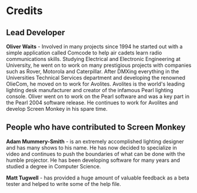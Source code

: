 <h1>Credits</h1>
<h2><span class="rvts11">Lead Developer</span></h2>
<p class="rvps2"><span class="rvts12" style="font-weight: bold;">Oliver 
 Waits</span> <span class="rvts10">- Involved in many projects since 1994 
 he started out with a simple application called Comcode to help air cadets 
 learn radio communications skills. Studying Electrical and Electronic 
 Engineering at University, he went on to work on many prestigious projects 
 with companies such as Rover, Motorola and Caterpillar. After DMXing everything 
 in the Universities Technical Services department and developing the renowned 
 OlieCom, he moved on to work for Avolites. Avolites is the world's leading 
 lighting desk manufacturer and creator of the infamous Pearl lighting 
 console. Oliver went on to work on the Pearl software and was a key part 
 in the Pearl 2004 software release. He continues to work for Avolites 
 and develop Screen Monkey in his spare time.</span></p>
<h2><span class="rvts11">People who have contributed to Screen Monkey</span></h2>
<p class="rvps2"><span class="rvts12" style="font-weight: bold;">Adam Mummery-Smith</span> 
 <span class="rvts10">- is an extremely accomplished lighting designer 
 and has many</span> <span class="rvts10">shows to his name. He has now 
 decided to specialize in video and continues to push the boundaries of 
 what can be done with the humble projector. He has been developing software 
 for many years and studied a degree in Computer Science.</span></p>
<p class="rvps2"><span class="rvts12" style="font-weight: bold;">Matt Tugwell</span><span 
	 class="rvts12"> -</span> <span class="rvts10">has provided a huge 
 amount of valuable feedback as a beta tester and helped to write some 
 of the help file.</span></p>

